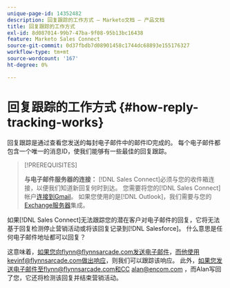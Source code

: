 ```yaml
---
unique-page-id: 14352482
description: 回复跟踪的工作方式 — Marketo文档 — 产品文档
title: 回复跟踪的工作方式
exl-id: 8d087014-99b7-47ba-9f08-95b13bc16438
feature: Marketo Sales Connect
source-git-commit: 0d37fbdb7d08901458c1744dc68893e155176327
workflow-type: tm+mt
source-wordcount: '167'
ht-degree: 0%

---
```


# 回复跟踪的工作方式 {#how-reply-tracking-works}

回复跟踪是通过查看您发送的每封电子邮件中的邮件ID完成的。 每个电子邮件都包含一个唯一的消息ID，使我们能够有一些最佳的回复跟踪。

>[!PREREQUISITES]
>
>**与电子邮件服务器的连接：** [!DNL Sales Connect]必须与您的收件箱连接，以便我们知道新回复何时到达。 您需要将您的[!DNL Sales Connect]帐户[连接到Gmail](/help/marketo/product-docs/marketo-sales-connect/email-plugins/gmail/email-connection-for-gmail-users.md)。 如果您使用的是[!DNL Outlook]，我们需要与您的[Exchange服务器](https://toutapp.com/next#settings/exchange_settings)集成。

如果[!DNL Sales Connect]无法跟踪您的潜在客户对电子邮件的回复，它将无法基于回复检测停止营销活动或将该回复记录到[!DNL Salesforce]。  什么意思是任何电子邮件地址都可以回复？

这意味着，如果您向flynn@flynnsarcade.com发送电子邮件，而他使用kevinf@flynnsarcade.com做出响应，则我们可以跟踪该响应。 此外，如果您发送电子邮件至flynn@flynnsarcade.com和CC alan@encom.com ，而Alan写回了您，它还将检测该回复并结束营销活动。
